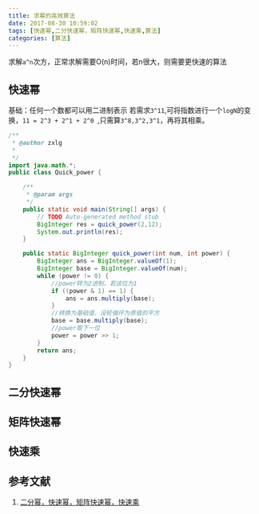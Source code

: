 ```yaml
---
title: 求幂的高效算法
date: 2017-08-30 10:59:02
tags: [快速幂,二分快速幂，矩阵快速幂,快速乘,算法]
categories: [算法]
---
```


求解`a^n`次方，正常求解需要O(n)时间，若n很大，则需要更快速的算法

## 快速幂
基础：任何一个数都可以用二进制表示
若需求`3^11`,可将指数进行一个`logN`的变换，`11 = 2^3 + 2^1 + 2^0 `,只需算`3^8,3^2,3^1`，再将其相乘。

<!-- more -->
```java
/**
 * @author zxlg
 *
 */
import java.math.*;
public class Quick_power {

	/**
	 * @param args
	 */
	public static void main(String[] args) {
		// TODO Auto-generated method stub
		BigInteger res = quick_power(2,12);
		System.out.println(res);
	}

	public static BigInteger quick_power(int num, int power) {
		BigInteger ans = BigInteger.valueOf(1);
		BigInteger base = BigInteger.valueOf(num);
		while (power != 0) {
			//power转为2进制，若该位为1
			if ((power & 1) == 1) {
				ans = ans.multiply(base);
			}
			//转换为基础值，没轮循环为原值的平方
			base = base.multiply(base);
			//power取下一位
			power = power >> 1;
		}
		return ans;
	}
}
```

## 二分快速幂

## 矩阵快速幂

## 快速乘


## 参考文献
1. [二分幂，快速幂，矩阵快速幂，快速乘](http://blog.csdn.net/mosbest/article/details/69264953)
